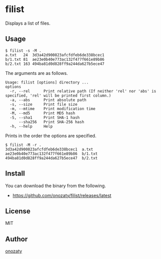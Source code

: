 # filist

Displays a list of files.

## Usage

```
$ filist -s -M .
a.txt   24  3d3a42d900823afcfdfeb6de338bcec1
b/1.txt 81  ae23e0b40e773ac132f477f661e89b86
b/2.txt 163 494ba81d0d828ff9a244da627b5ece47
```

The arguments are as follows.

```
Usage: filist [options] directory ...
options
  -r, --rel      Print relative path (If neither 'rel' nor 'abs' is specified, 'rel' will be printed first column.)
  -a, --abs      Print absolute path
  -s, --size     Print file size
  -m, --mtime    Print modification time
  -M, --md5      Print MD5 hash
  -S, --sha1     Print SHA-1 hash
      --sha256   Print SHA-256 hash
  -h, --help     Help
```

Prints in the order the options are specified.

```
$ filist -M -r .
3d3a42d900823afcfdfeb6de338bcec1  a.txt
ae23e0b40e773ac132f477f661e89b86  b/1.txt
494ba81d0d828ff9a244da627b5ece47  b/2.txt
```

## Install

You can download the binary from the following.

* https://github.com/onozaty/filist/releases/latest

## License

MIT

## Author

[onozaty](https://github.com/onozaty)
